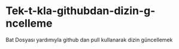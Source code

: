 # Tek-t-kla-githubdan-dizin-g-ncelleme
Bat Dosyası yardımıyla github dan pull kullanarak dizin güncellemek
